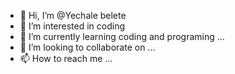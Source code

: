 - 👋 Hi, I’m @Yechale belete
- 👀 I’m interested in coding
- 🌱 I’m currently learning coding and programing ...
- 💞️ I’m looking to collaborate on ...
- 📫 How to reach me ...

<!---
Yechale belete/Yechale blete is a ✨ special ✨ repository because its `README.md` (this file) appears on your GitHub profile.
You can click the Preview link to take a look at your changes.
--->
